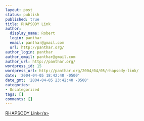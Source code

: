```yaml
---
layout: post
status: publish
published: true
title: RHAPSODY Link
author:
  display_name: Robert
  login: panthar
  email: panthar@gmail.com
  url: http://panthar.org/
author_login: panthar
author_email: panthar@gmail.com
author_url: http://panthar.org/
wordpress_id: 15
wordpress_url: http://panthar.org/2004/04/05/rhapsody-link/
date: '2004-04-05 18:42:40 -0500'
date_gmt: '2004-04-05 23:42:40 -0500'
categories:
- Uncategorized
tags: []
comments: []
---
```

<p><a href="http:&#47;&#47;rhaplinks.listen.com&#47;rhaplink?cobrand=40134&amp;playlist=&amp;tracks=7756246,7578697,7856837,7684261,7886306">RHAPSODY Link<&#47;a></p>
